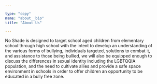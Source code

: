 ```yaml
---

type: "copy"
name: "about__bio"
title: "About Us"

---
```

No Shade is designed to target school aged children from elementary school through high school with the intent to develop an understanding of the various forms of bullying, individuals targeted, solutions to combat it, and assistance to those being bullied, we will also be equipped enough to discuss the differences in sexual identity including the LGBTQQIA population, and the need to cultivate allies and provide a safe space environment in schools in order to offer children an opportunity to be educated in a bully free zone. 

